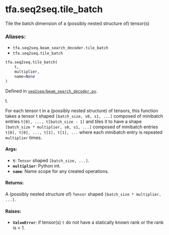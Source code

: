 <div itemscope itemtype="http://developers.google.com/ReferenceObject">
<meta itemprop="name" content="tfa.seq2seq.tile_batch" />
<meta itemprop="path" content="Stable" />
</div>

# tfa.seq2seq.tile_batch

Tile the batch dimension of a (possibly nested structure of) tensor(s)

### Aliases:

* `tfa.seq2seq.beam_search_decoder.tile_batch`
* `tfa.seq2seq.tile_batch`

``` python
tfa.seq2seq.tile_batch(
    t,
    multiplier,
    name=None
)
```



Defined in [`seq2seq/beam_search_decoder.py`](https://github.com/tensorflow/addons/tree/r0.3/tensorflow_addons/seq2seq/beam_search_decoder.py).

<!-- Placeholder for "Used in" -->
t.

For each tensor t in a (possibly nested structure) of tensors,
this function takes a tensor t shaped `[batch_size, s0, s1, ...]` composed
of minibatch entries `t[0], ..., t[batch_size - 1]` and tiles it to have a
shape `[batch_size * multiplier, s0, s1, ...]` composed of minibatch
entries `t[0], t[0], ..., t[1], t[1], ...` where each minibatch entry is
repeated `multiplier` times.

#### Args:

* <b>`t`</b>: `Tensor` shaped `[batch_size, ...]`.
* <b>`multiplier`</b>: Python int.
* <b>`name`</b>: Name scope for any created operations.


#### Returns:

A (possibly nested structure of) `Tensor` shaped
`[batch_size * multiplier, ...]`.


#### Raises:

* <b>`ValueError`</b>: if tensor(s) `t` do not have a statically known rank or
  the rank is < 1.
